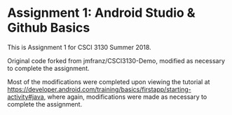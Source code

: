 # Assignment 1: Android Studio & Github Basics

This is Assignment 1 for CSCI 3130 Summer 2018. 

Original code forked from jmfranz/CSCI3130-Demo, modified as necessary to complete the assignment.

Most of the modifications were completed upon viewing the tutorial at https://developer.android.com/training/basics/firstapp/starting-activity#java, where again, modifications were made as necessary to complete the assignment.
